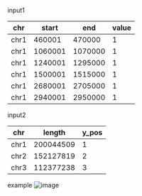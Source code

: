 input1

|chr    |start      |end |value|
| --- | --- | --- | --- |
|chr1  | 460001   |470000     |1|
|chr1  |1060001  |1070000     |1|
|chr1  |1240001  |1295000    | 1|
|chr1  |1500001  |1515000    | 1|
|chr1  |2680001  |2705000    | 1|
|chr1  |2940001  |2950000     |1|

input2

|chr      |length |y_pos|
| --- | --- | --- |
|chr1  |200044509| 1  |  
|chr2  |152127819 |2 |   
|chr3  |112377238 |3|

example
![image](https://github.com/binzhengbin/YZWL/blob/main/plot/genome_density_plot/chicken_selecetion_fst.png)
